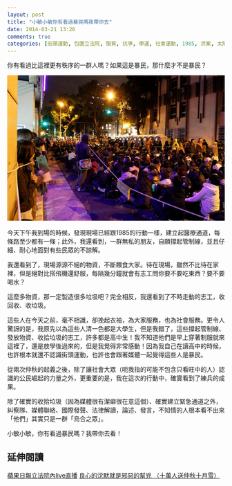 ```yaml
---
layout: post
title: "小敏小敏你有看過暴民嗎我帶你去"
date: 2014-03-21 13:26
comments: true
categories: [街頭運動, 包圍立法院, 服貿, 抗爭, 學運, 社會運動, 1985, 洪案, 太陽花]
---
```

你有看過比這裡更有秩序的一群人嗎？如果這是暴民，那什麼才不是暴民？

![_MG_1383.jpg](/assets/img/8jxTRdJuSPSVA8uKpPIl__MG_1383.jpg)

今天下午我到場的時候，發現現場已經跟1985的行動一樣，建立起醫療通道，每條路至少都有一條；此外，我還看到，一群無私的朋友，自願撐起管制線，並且仔細、耐心地面對有些民眾的不諒解。

我還看到了，現場源源不絕的物資，不斷餵食大家。待在現場，雖然不比待在家裡，但是絕對比搭飛機還舒服，每隔幾分鐘就會有志工問你要不要吃東西？要不要喝水？

這麼多物資，那一定製造很多垃圾吧？完全相反，我還看到了不時走動的志工，收回收、收垃圾。

這些人在今天之前，毫不相識，卻挽起衣袖，為大家服務，也為社會服務。更令人驚訝的是，我原先以為這些人清一色都是大學生，但是我錯了，這些撐起管制線、發放物資、收拾垃圾的志工，許多都是高中生！我不知道他們是早上穿著制服就來這裡了，還是放學後過來的，但是我覺得非常感動！因為我自己在讀高中的時候，也許根本就還不認識街頭運動，也許也會跟著媒體一起覺得這些人是暴民。

從兩次仲秋的起義之後，除了讓社會大眾（呃我指的可能不包含只看旺中的人）認識的公民崛起的力量之外，更重要的是，我在這次的行動中，確實看到了練兵的成果。

除了確實的收拾垃圾（因為媒體很有潔癖很在意這個）、確實建立緊急通道之外，糾察隊、媒體聯絡、國際發聲、法律解讀，論述、發言，不知情的人根本看不出來「他們」其實只是一群「烏合之眾」。

小敏小敏，你有看過暴民嗎？我帶你去看！

## 延伸閱讀
[蘋果日報立法院內live直播](http://www.appledaily.com.tw/live)
[良心的沈默就是邪惡的幫兇 （十萬人送仲秋十月雪） ](http://nan.logdown.com/post/2013/08/03/conscience-of-the-silent-is-accomplices-to-evil"良心的沈默就是邪惡的幫兇")